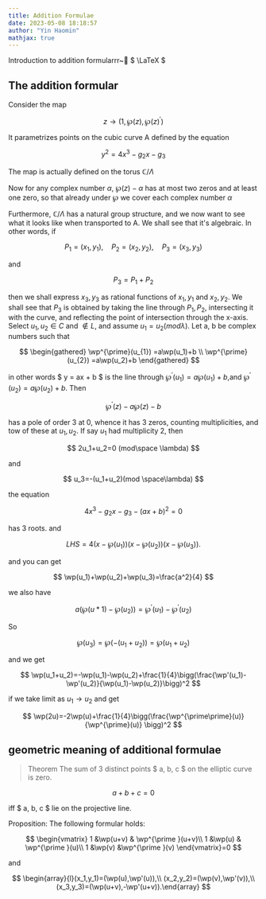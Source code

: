```yaml
---
title: Addition Formulae
date: 2023-05-08 18:18:57
author: "Yin Haomin"
mathjax: true
---
```


Introduction to addition formularrr~💩 $ \LaTeX $

<!--more-->

## The addition formular

Consider the map

$$
    z\to (1,\wp(z),\wp(z)^\prime)
$$

It parametrizes points on the cubic curve A defined by the equation

$$
    y^2=4x^3-g_2x-g_3
$$

The map is actually defined on the torus $\mathbb{C}/\Lambda$

Now for any complex number $\alpha$, $\wp(z)-\alpha$ has at most two zeros and at least one zero, so that already under $\wp$ we cover each complex number $\alpha$

Furthermore, $\mathbb{C}/\Lambda$ has a natural group structure, and we now want to see what it looks like when transported to A. We shall see that it's algebraic. In other words, if

$$
P_1=(x_1,y_1), \quad P_2=(x_2,y_2), \quad P_3=(x_3,y_3)
$$

and

$$
P_{3}=P_{1}+P_{2}
$$

then we shall express $x_3 , y_3$ as rational functions of $x_1 , y_1$ and $x_2 , y_2$. We shall see that $P_3$ is obtained by taking the line through $P_1,P_2$, intersecting it with the curve, and reflecting the point of intersection through the x-axis.
Select $u_1,u_2\in C$ and $\notin L$, and assume $u_1= u_2 (mod \lambda)$. Let a, b be complex numbers such that

$$
\begin{gathered}
\wp^{\prime}(u_{1}) =a\wp(u_1)+b \\
\wp^{\prime}(u_{2}) =a\wp(u_2)+b
\end{gathered}
$$

in other words $ y = ax + b $ is the line through $\wp^{\prime}(u_{1}) =a\wp(u_1)+b$,and $\wp^{\prime}(u_{2}) =a\wp(u_2)+b$.
Then

$$
\wp^{\prime}(z)-a\wp(z)-b
$$

has a pole of order 3 at 0, whence it has 3 zeros, counting multiplicities, and tow of these at $u_1,u_2$. If say $u_1$ had multiplicity 2, then

$$
    2u_1+u_2=0 (mod\space \lambda)
$$

and

$$
    u_3=-(u_1+u_2)(mod \space\lambda)
$$

the equation

$$
    4x^{3}-g_{2}x-g_{3}-(a x+b)^{2}=0
$$

has 3 roots. and

$$
    LHS=4(x-\wp(u_{1}))(x-\wp(u_{2}))(x-\wp(u_{3})).
$$

and you can get

$$
    \wp(u_1)+\wp(u_2)+\wp(u_3)=\frac{a^2}{4}
$$

we also have

$$
a(\wp(u*{1})-\wp(u_{2}))=\wp^{\prime}(u_{1})-\wp^{\prime}(u_{2})
$$

So

$$
    \wp(u_{3})=\wp(-(u_{1}+u_{2}))=\wp(u_{1}+u_{2})
$$

and we get

$$
    \wp(u_1+u_2)=-\wp(u_1)-\wp(u_2)+\frac{1}{4}\bigg(\frac{\wp'(u_1)-\wp'(u_2)}{\wp(u_1)-\wp(u_2)}\bigg)^2
$$

if we take limit as $u_1\to u_2$ and get

$$
 \wp(2u)=-2\wp(u)+\frac{1}{4}\bigg(\frac{\wp^{\prime\prime}(u)}{\wp^{\prime}(u)}
    \bigg)^2
$$

## geometric meaning of additional formulae

> Theorem
> The sum of 3 distinct points $ a, b, c $ on the elliptic curve is zero.

$$
a+b+c=0
$$

iff $ a, b, c $ lie on the projective line.

Proposition:
The following formular holds:

$$
\begin{vmatrix}
1 &\wp(u+v) & \wp^{\prime }(u+v)\\
1 &\wp(u) & \wp^{\prime }(u)\\
1 &\wp(v) &\wp^{\prime }(v)
\end{vmatrix}=0
$$

and

$$
\begin{array}{l}(x_1,y_1)=(\wp(u),\wp'(u)),\\ (x_2,y_2)=(\wp(v),\wp'(v)),\\ (x_3,y_3)=(\wp(u+v),-\wp'(u+v)).\end{array}
$$
